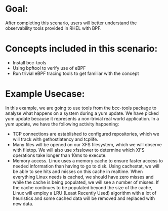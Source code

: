 # Goal:

After completing this scenario, users will better understand the observability tools provided in RHEL with BPF.

# Concepts included in this scenario:
* Install bcc-tools
* Using bpftool to verify use of eBPF
* Run trivial eBPF tracing tools to get familiar with the concept

# Example Usecase:

In this example, we are going to use tools from the bcc-tools package to analyse what happens on a system during a yum update. We have picked yum update because it represents a non-trivial real world application. In a yum update, we have the following activity happening:

* TCP connections are established to configured repositories, which we will track with gethostlatency and tcplife.
* Many files will be opened on our XFS filesystem, which we will observe with filetop. We will also use xfsslower to determine which XFS operations take longer than 10ms to execute.
* Memory access. Linux uses a memory cache to ensure faster access to needed information than having to go to disk. Using cachestat, we will be able to see hits and misses on this cache in realtime. When everything Linux needs is cached, we should have zero misses and while the cache is being populated, we will see a number of misses. If the cache continues to be populated beyond the size of the cache, Linux will employ a LRU (Least Recently Used) algorithm with a lot of heuristics and some cached data will be removed and replaced with new data.
